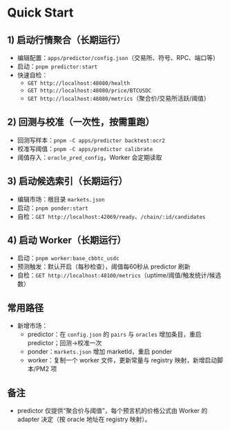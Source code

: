 # Quick Start

## 1) 启动行情聚合（长期运行）
- 编辑配置：`apps/predictor/config.json`（交易所、符号、RPC、端口等）
- 启动：`pnpm predictor:start`
- 快速自检：
  - `GET http://localhost:48080/health`
  - `GET http://localhost:48080/price/BTCUSDC`
  - `GET http://localhost:48080/metrics`（聚合价/交易所活跃/阈值）

## 2) 回测与校准（一次性，按需重跑）
- 回测写样本：`pnpm -C apps/predictor backtest:ocr2`
- 校准写阈值：`pnpm -C apps/predictor calibrate`
- 阈值存入：`oracle_pred_config`，Worker 会定期读取

## 3) 启动候选索引（长期运行）
- 编辑市场：根目录 `markets.json`
- 启动：`pnpm ponder:start`
- 自检：`GET http://localhost:42069/ready`、`/chain/:id/candidates`

## 4) 启动 Worker（长期运行）
- 启动：`pnpm worker:base_cbbtc_usdc`
- 预测触发：默认开启（每秒检查），阈值每60秒从 predictor 刷新
- 自检：`GET http://localhost:48100/metrics`（uptime/阈值/触发统计/候选数）

## 常用路径
- 新增市场：
  - predictor：在 `config.json` 的 `pairs` 与 `oracles` 增加条目，重启 predictor；回测→校准一次
  - ponder：`markets.json` 增加 marketId，重启 ponder
  - worker：复制一个 worker 文件，更新常量与 registry 映射，新增启动脚本/PM2 项

## 备注
- predictor 仅提供“聚合价与阈值”，每个预言机的价格公式由 Worker 的 adapter 决定（按 oracle 地址在 registry 映射）。

